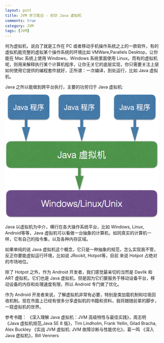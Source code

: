 ```yaml
---
layout: post
title: JVM 学习笔记 - 初识 Java 虚拟机
comments: true
category: JVM
tags: [JVM]
---
```


何为虚拟机，说白了就是工作在 PC 或者移动手机操作系统之上的一款软件，有的虚拟机能完整的虚拟某个操作系统的环境比如 VMWare,Parallels Desktop，让你能在 Mac 系统上使用 Windows，Windows 系统里面使用 Linux。而有的虚拟机呢，则用来解释执行某个计算机程序，让你无关它的底层实现，你只需要关注上层如何使用它提供的编程套件就好，正所谓：一次编译，到处运行，比如 Java 虚拟机。

Java 之所以能做到跨平台执行，主要的功劳归于 Java 虚拟机:

<div align="center">
<img src="/attachments/images/learn_jvm/learn_jvm_chapter_1.png" />
 </div>


Java 以虚拟机为中介，横行在各大操作系统平台，比如 Windows, Linux, Android等等，Java 虚拟机可以看做一台抽象的计算机，如同真实的计算机一样，它有自己的指令集，以及各种内存区域。

如果单纯的说 Java 虚拟机这个概念，它只是一种抽象的规范，怎么实现我不管，反正你要能虚拟运行环境，比如说 JRockit, Hotpot等，目前 来说 Hotpot 占绝对的市场地位。

除了 Hotpot 之外，作为 Android 开发者，我们感觉最亲切的当然是 Davlik 和 ART 虚拟机，它们也是 Java 虚拟机，但是因为它们要服务于移动设备平台，移动设备的内存和处理速度有限，所以 Android 专门做了优化。

作为 Android 开发者来说，了解虚拟机非常有必要，特别是类加载机制和垃圾回收机制。现在市面上已经有很多分享虚拟机的书籍和资料，我将跟随前辈的脚步，一窥虚拟机的世界。

参考书籍：
《深入理解 Java 虚拟机：JVM 高级特性与最佳实践》，周志明
《Java 虚拟机规范,Java SE 8 版》，Tim Lindholm, Frank Yellin, Gilad Bracha, Alex Buckley
《实战 JVM 虚拟机: JVM 故障诊断与性能优化》，葛一鸣
《深入 Java 虚拟机》，Bill Venners
